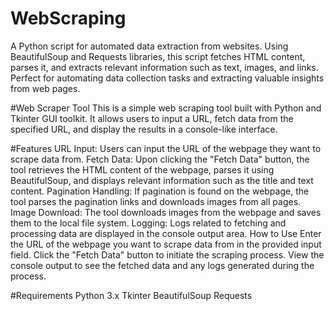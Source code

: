 # WebScraping
 A Python script for automated data extraction from websites. Using BeautifulSoup and Requests libraries, this script fetches HTML content, parses it, and extracts relevant information such as text, images, and links. Perfect for automating data collection tasks and extracting valuable insights from web pages.

#Web Scraper Tool
This is a simple web scraping tool built with Python and Tkinter GUI toolkit. It allows users to input a URL, fetch data from the specified URL, and display the results in a console-like interface.

#Features
URL Input: Users can input the URL of the webpage they want to scrape data from.
Fetch Data: Upon clicking the "Fetch Data" button, the tool retrieves the HTML content of the webpage, parses it using BeautifulSoup, and displays relevant information such as the title and text content.
Pagination Handling: If pagination is found on the webpage, the tool parses the pagination links and downloads images from all pages.
Image Download: The tool downloads images from the webpage and saves them to the local file system.
Logging: Logs related to fetching and processing data are displayed in the console output area.
How to Use
Enter the URL of the webpage you want to scrape data from in the provided input field.
Click the "Fetch Data" button to initiate the scraping process.
View the console output to see the fetched data and any logs generated during the process.

#Requirements
Python 3.x
Tkinter
BeautifulSoup
Requests
